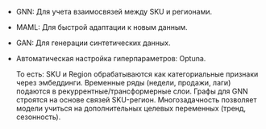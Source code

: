 - GNN: Для учета взаимосвязей между SKU и регионами.
- MAML: Для быстрой адаптации к новым данным.
- GAN: Для генерации синтетических данных.
- Автоматическая настройка гиперпараметров: Optuna.

  То есть:
SKU и Region обрабатываются как категориальные признаки через эмбеддинги.
Временные ряды (недели, продажи, лаги) подаются в рекуррентные/трансформерные слои.
Графы для GNN строятся на основе связей SKU-регион.
Многозадачность позволяет модели учиться на дополнительных целевых переменных (тренд, сезонность).
